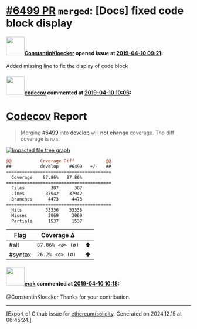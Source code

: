# [\#6499 PR](https://github.com/ethereum/solidity/pull/6499) `merged`: [Docs] fixed code block display

#### <img src="https://avatars.githubusercontent.com/u/25821206?u=3c0ab5075285b22a0e0c8623bdc8ec22bb2cd3a9&v=4" width="50">[ConstantinKloecker](https://github.com/ConstantinKloecker) opened issue at [2019-04-10 09:21](https://github.com/ethereum/solidity/pull/6499):

Added missing line to fix the display of code block


#### <img src="https://avatars.githubusercontent.com/in/254?v=4" width="50">[codecov](https://github.com/apps/codecov) commented at [2019-04-10 10:06](https://github.com/ethereum/solidity/pull/6499#issuecomment-481627668):

# [Codecov](https://codecov.io/gh/ethereum/solidity/pull/6499?src=pr&el=h1) Report
> Merging [#6499](https://codecov.io/gh/ethereum/solidity/pull/6499?src=pr&el=desc) into [develop](https://codecov.io/gh/ethereum/solidity/commit/ef3a18999c840c523cce73f6074e816334b5c753?src=pr&el=desc) will **not change** coverage.
> The diff coverage is `n/a`.

[![Impacted file tree graph](https://codecov.io/gh/ethereum/solidity/pull/6499/graphs/tree.svg?width=650&token=87PGzVEwU0&height=150&src=pr)](https://codecov.io/gh/ethereum/solidity/pull/6499?src=pr&el=tree)

```diff
@@           Coverage Diff            @@
##           develop    #6499   +/-   ##
========================================
  Coverage    87.86%   87.86%           
========================================
  Files          387      387           
  Lines        37942    37942           
  Branches      4473     4473           
========================================
  Hits         33336    33336           
  Misses        3069     3069           
  Partials      1537     1537
```

| Flag | Coverage Δ | |
|---|---|---|
| #all | `87.86% <ø> (ø)` | :arrow_up: |
| #syntax | `26.2% <ø> (ø)` | :arrow_up: |

#### <img src="https://avatars.githubusercontent.com/u/20012009?u=61e903cf16bc5f3353db1d571401e2e71b6f61ed&v=4" width="50">[erak](https://github.com/erak) commented at [2019-04-10 10:18](https://github.com/ethereum/solidity/pull/6499#issuecomment-481631831):

@ConstantinKloecker Thanks for your contribution.


-------------------------------------------------------------------------------



[Export of Github issue for [ethereum/solidity](https://github.com/ethereum/solidity). Generated on 2024.12.15 at 06:45:24.]
